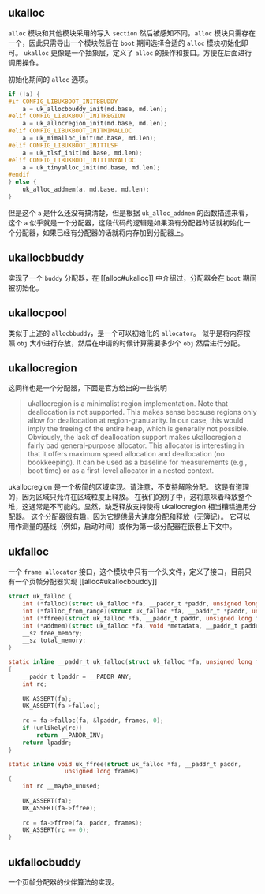## ukalloc
`alloc` 模块和其他模块采用的写入 `section` 然后被感知不同，`alloc` 模块只需存在一个，因此只需导出一个模块然后在 `boot` 期间选择合适的 `alloc` 模块初始化即可。
`ukalloc` 更像是一个抽象层，定义了 `alloc` 的操作和接口。方便在后面进行调用操作。

初始化期间的 `alloc` 选项。
```c
if (!a) {
#if CONFIG_LIBUKBOOT_INITBBUDDY
	a = uk_allocbbuddy_init(md.base, md.len);
#elif CONFIG_LIBUKBOOT_INITREGION
	a = uk_allocregion_init(md.base, md.len);
#elif CONFIG_LIBUKBOOT_INITMIMALLOC
	a = uk_mimalloc_init(md.base, md.len);
#elif CONFIG_LIBUKBOOT_INITTLSF
	a = uk_tlsf_init(md.base, md.len);
#elif CONFIG_LIBUKBOOT_INITTINYALLOC
	a = uk_tinyalloc_init(md.base, md.len);
#endif
} else {
	uk_alloc_addmem(a, md.base, md.len);
}
```
但是这个 `a` 是什么还没有搞清楚，但是根据 `uk_alloc_addmem` 的函数描述来看，这个 `a` 似乎就是一个分配器，这段代码的逻辑是如果没有分配器的话就初始化一个分配器，如果已经有分配器的话就将内存加到分配器上。

## ukallocbbuddy
实现了一个 `buddy` 分配器，在 [[alloc#ukalloc]] 中介绍过，分配器会在 `boot` 期间被初始化。

## ukallocpool
类似于上述的 `allocbbuddy`，是一个可以初始化的 `allocator`。
似乎是将内存按照 `obj` 大小进行存放，然后在申请的时候计算需要多少个 `obj` 然后进行分配。

## ukallocregion
这同样也是一个分配器，下面是官方给出的一些说明

> ukallocregion is a minimalist region implementation. Note that deallocation is not supported. This makes sense because regions only allow for deallocation at region-granularity. In our case, this would imply the freeing of the entire heap, which is generally not possible. Obviously, the lack of deallocation support makes ukallocregion a fairly bad general-purpose allocator. This allocator is interesting in that it offers maximum speed allocation and deallocation (no bookkeeping). It can be used as a baseline for measurements (e.g., boot time) or as a first-level allocator in a nested context.

ukallocregion 是一个极简的区域实现。请注意，不支持解除分配。 这是有道理的，因为区域只允许在区域粒度上释放。 在我们的例子中，这将意味着释放整个堆，这通常是不可能的。显然，缺乏释放支持使得 ukallocregion 相当糟糕通用分配器。 这个分配器很有趣，因为它提供最大速度分配和释放（无簿记）。 它可以用作测量的基线（例如，启动时间）或作为第一级分配器在嵌套上下文中。

## ukfalloc
一个 `frame allocator` 接口，这个模块中只有一个头文件，定义了接口，目前只有一个页帧分配器实现 [[alloc#ukallocbbuddy]]
```c
struct uk_falloc {
	int (*falloc)(struct uk_falloc *fa, __paddr_t *paddr, unsigned long frames, unsigned long flags);
	int (*falloc_from_range)(struct uk_falloc *fa, __paddr_t *paddr, unsigned long frames, unsigned long flags, __paddr_t min, __paddr_t max);
	int (*ffree)(struct uk_falloc *fa, __paddr_t paddr, unsigned long frames);
	int (*addmem)(struct uk_falloc *fa, void *metadata, __paddr_t paddr, unsigned long frames, __vaddr_t dm_off);
	__sz free_memory;
	__sz total_memory;
}

static inline __paddr_t uk_falloc(struct uk_falloc *fa, unsigned long frames)
{
    __paddr_t lpaddr = __PADDR_ANY;
    int rc;
  
    UK_ASSERT(fa);
    UK_ASSERT(fa->falloc);
  
    rc = fa->falloc(fa, &lpaddr, frames, 0);
    if (unlikely(rc))
        return __PADDR_INV;  
    return lpaddr;
}

static inline void uk_ffree(struct uk_falloc *fa, __paddr_t paddr,
                unsigned long frames)
{
    int rc __maybe_unused;
  
    UK_ASSERT(fa);
    UK_ASSERT(fa->ffree);
  
    rc = fa->ffree(fa, paddr, frames);
    UK_ASSERT(rc == 0);
}
```

## ukfallocbuddy
一个页帧分配器的伙伴算法的实现。